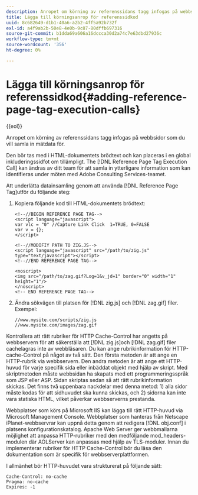 ```yaml
---
description: Anropet om körning av referenssidans tagg infogas på webbsidor som du vill samla in mätdata för.
title: Lägga till körningsanrop för referenssidkod
uuid: 8c682649-d1b1-40a6-a2b2-4ff5a92b732f
exl-id: a4f9ab2b-50e8-4e0b-9c87-80dffb697316
source-git-commit: b1dda69a606a16dccca30d2a74c7e63dbd27936c
workflow-type: tm+mt
source-wordcount: '356'
ht-degree: 0%

---
```


# Lägga till körningsanrop för referenssidkod{#adding-reference-page-tag-execution-calls}

{{eol}}

Anropet om körning av referenssidans tagg infogas på webbsidor som du vill samla in mätdata för.

Den bör tas med i HTML-dokumentets brödtext och kan placeras i en global inkluderingssidfot om tillämpligt. The [!DNL Reference Page Tag Execution Call] kan ändras av ditt team för att samla in ytterligare information som kan identifieras under möten med Adobe Consulting Services-teamet.

Att underlätta datainsamling genom att använda [!DNL Reference Page Tag]utför du följande steg:

1. Kopiera följande kod till HTML-dokumentets brödtext:

   ```
   <!--//BEGIN REFERENCE PAGE TAG--> 
   <script language="javascript"> 
   var vlc = "0" //Capture Link Click  1=TRUE, 0=FALSE 
   var v = {}; 
   </script> 
   
   <!--//MODIFIY PATH TO ZIG.JS--> 
   <script language="javascript" src="/path/to/zig.js" type="text/javascript"></script> 
   <!--//END REFERENCE PAGE TAG--> 
   
   <noscript> 
   <img src="/path/to/zag.gif?Log=1&v_jd=1" border="0" width="1" height="1"/> 
   </noscript> 
   <!-- END REFERENCE PAGE TAG-->
   ```

1. Ändra sökvägen till platsen för [!DNL zig.js] och [!DNL zag.gif] filer. Exempel:

   ```
   //www.mysite.com/scripts/zig.js 
   //www.mysite.com/images/zag.gif 
   ```

Kontrollera att rätt rubriker för HTTP Cache-Control har angetts på webbservern för att säkerställa att [!DNL zig.js]och [!DNL zag.gif] filer cachelagras inte av webbläsaren. Du kan ange rubrikinformation för HTTP-cache-Control på något av två sätt. Den första metoden är att ange en HTTP-rubrik via webbservern. Den andra metoden är att ange ett HTTP-huvud för varje specifik sida eller inbäddat objekt med hjälp av skript. Med skriptmetoden måste webbsidan ha skapats med ett programmeringsspråk som JSP eller ASP. Sidan skriptas sedan så att rätt rubrikinformation skickas. Det finns två uppenbara nackdelar med denna metod: 1) alla sidor måste kodas för att sidhuvudet ska kunna skickas, och 2) sidorna kan inte vara statiska HTML, vilket påverkar webbserverns prestanda.

Webbplatser som körs på Microsoft IIS kan lägga till rätt HTTP-huvud via Microsoft Management Console. Webbplatser som hanteras från Netscape iPlanet-webbservrar kan uppnå detta genom att redigera [!DNL obj.conf] i platsens konfigurationskatalog. Apache Web Server ger webbmallarna möjlighet att anpassa HTTP-rubriker med den medföljande mod_headers-modulen där AOLServer kan anpassas med hjälp av TLS-moduler. Innan du implementerar rubriker för HTTP Cache-Control bör du läsa den dokumentation som är specifik för webbserverplattformen.

I allmänhet bör HTTP-huvudet vara strukturerat på följande sätt:

```
Cache-Control: no-cache 
Pragma: no-cache 
Expires: -1
```
